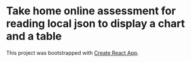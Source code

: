 # Take home online assessment for reading local json to display a chart and a table

This project was bootstrapped with [Create React App](https://github.com/facebook/create-react-app).

